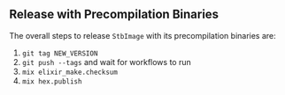 ## Release with Precompilation Binaries

The overall steps to release `StbImage` with its precompilation binaries are:

1. `git tag NEW_VERSION`
2. `git push --tags` and wait for workflows to run
3. `mix elixir_make.checksum`
4. `mix hex.publish`
